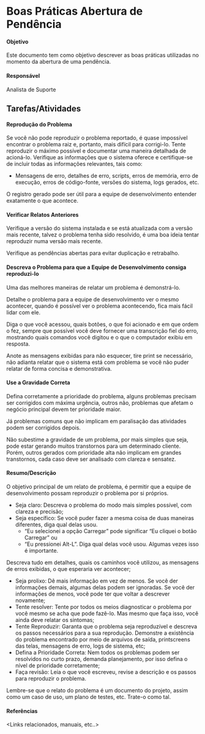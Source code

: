 # Boas Práticas Abertura de Pendência

#### Objetivo
Este documento tem como objetivo descrever as boas práticas utilizadas no momento da abertura de uma pendência.

#### Responsável
Analista de Suporte

## Tarefas/Atividades
#### Reprodução do Problema
Se você não pode reproduzir o problema reportado, é quase impossível encontrar o problema raiz e, portanto, mais difícil para corrigi-lo. Tente reproduzir o máximo possível e documentar uma maneira detalhada de acioná-lo. Verifique as informações que o sistema oferece e certifique-se de incluir todas as informações relevantes, tais como:
* Mensagens de erro, detalhes de erro, scripts, erros de memória, erro de execução, erros de código-fonte, versões do sistema, logs gerados, etc.

O registro gerado pode ser útil para a equipe de desenvolvimento entender exatamente o que acontece.

#### Verificar Relatos Anteriores
Verifique a versão do sistema instalada e se está atualizada com a versão mais recente, talvez o problema tenha sido resolvido, é uma boa ideia tentar reproduzir numa versão mais recente.

Verifique as pendências abertas para evitar duplicação e retrabalho.

#### Descreva o Problema para que a Equipe de Desenvolvimento consiga reproduzi-lo
Uma das melhores maneiras de relatar um problema é demonstrá-lo.

Detalhe o problema para a equipe de desenvolvimento ver o mesmo acontecer, quando é possível ver o problema acontecendo, fica mais fácil lidar com ele.

Diga o que você acessou, quais botões, o que foi acionado e em que ordem o fez, sempre que possível você deve fornecer uma transcrição fiel do erro, mostrando quais comandos você digitou e o que o computador exibiu em resposta.

Anote as mensagens exibidas para não esquecer, tire print se necessário, não adianta relatar que o sistema está com problema se você não puder relatar de forma concisa e demonstrativa.

#### Use a Gravidade Correta
Defina corretamente a prioridade do problema, alguns problemas precisam ser corrigidos com máxima urgência, outros não, problemas que afetam o negócio principal devem ter prioridade maior.

Já problemas comuns que não implicam em paralisação das atividades podem ser corrigidos depois.

Não subestime a gravidade de um problema, por mais simples que seja, pode estar gerando muitos transtornos para um determinado cliente. Porém, outros gerados com prioridade alta não implicam em grandes transtornos, cada caso deve ser analisado com clareza e sensatez.

#### Resumo/Descrição
O objetivo principal de um relato de problema, é permitir que a equipe de desenvolvimento possam reproduzir o problema por si próprios.

* Seja claro: Descreva o problema do modo mais simples possível, com clareza e precisão;
* Seja específico: Se você puder fazer a mesma coisa de duas maneiras diferentes, diga qual delas usou.
    - “Eu selecionei a opção Carregar” pode significar “Eu cliquei o botão Carregar” ou
    - “Eu pressionei Alt-L”. Diga qual delas você usou. Algumas vezes isso é importante.

Descreva tudo em detalhes, quais os caminhos você utilizou, as mensagens de erros exibidas, o que esperaria ver acontecer;
* Seja prolixo: Dê mais informação em vez de menos. Se você der informações demais, algumas delas podem ser ignoradas. Se você der informações de menos, você pode ter que voltar a descrever novamente;
* Tente resolver: Tente por todos os meios diagnosticar o problema por você mesmo se acha que pode fazê-lo. Mas mesmo que faça isso, você ainda deve relatar os sintomas;
* Tente Reproduzir: Garanta que o problema seja reproduzível e descreva os passos necessários para a sua reprodução. Demonstre a existência do problema encontrado por meio de arquivos de saída, printscreens das telas, mensagens de erro, logs de sistema, etc;
* Defina a Prioridade Correta: Nem todos os problemas podem ser resolvidos no curto prazo, demanda planejamento, por isso defina o nível de prioridade corretamente;
* Faça revisão: Leia o que você escreveu, revise a descrição e os passos para reproduzir o problema.

Lembre-se que o relato do problema é um documento do projeto, assim como um caso de uso, um plano de testes, etc. Trate-o como tal.

#### Referências
<Links relacionados, manuais, etc..>
